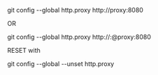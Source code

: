 git config --global http.proxy http://proxy:8080

OR

git config --global http.proxy http://<proxyuser>:<proxypwd>@proxy:8080

RESET with

git config --global --unset http.proxy